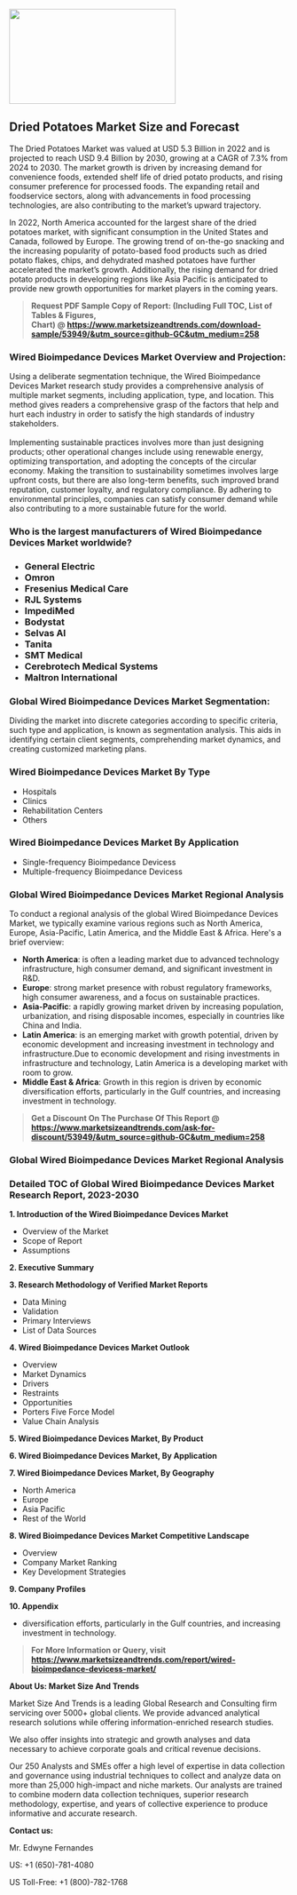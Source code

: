 <p><img class="alignnone size-medium wp-image-20088" src="https://ffe5etoiles.com/wp-content/uploads/2024/12/MST1-300x171.png" alt="" width="300" height="171" /></p><h2>Dried Potatoes Market Size and Forecast</h2><p>The Dried Potatoes Market was valued at USD 5.3 Billion in 2022 and is projected to reach USD 9.4 Billion by 2030, growing at a CAGR of 7.3% from 2024 to 2030. The market growth is driven by increasing demand for convenience foods, extended shelf life of dried potato products, and rising consumer preference for processed foods. The expanding retail and foodservice sectors, along with advancements in food processing technologies, are also contributing to the market’s upward trajectory.</p><p>In 2022, North America accounted for the largest share of the dried potatoes market, with significant consumption in the United States and Canada, followed by Europe. The growing trend of on-the-go snacking and the increasing popularity of potato-based food products such as dried potato flakes, chips, and dehydrated mashed potatoes have further accelerated the market’s growth. Additionally, the rising demand for dried potato products in developing regions like Asia Pacific is anticipated to provide new growth opportunities for market players in the coming years.</p></p><blockquote id="" class=""><strong>Request PDF Sample Copy of Report: (Including Full TOC, List of Tables &amp; Figures, Chart)&nbsp;@&nbsp;<strong><a href="https://www.marketsizeandtrends.com/download-sample/53949/&utm_source=github-GC&utm_medium=258" target="_blank">https://www.marketsizeandtrends.com/download-sample/53949/&utm_source=github-GC&utm_medium=258</a></strong></strong></blockquote><h3 id="" class="">Wired Bioimpedance Devices Market&nbsp;Overview and Projection:</h3><p id="" class="">Using a deliberate segmentation technique, the Wired Bioimpedance Devices Market research study provides a comprehensive analysis of multiple market segments, including application, type, and location. This method gives readers a comprehensive grasp of the factors that help and hurt each industry in order to satisfy the high standards of industry stakeholders. <br /> <br />Implementing sustainable practices involves more than just designing products; other operational changes include using renewable energy, optimizing transportation, and adopting the concepts of the circular economy. Making the transition to sustainability sometimes involves large upfront costs, but there are also long-term benefits, such improved brand reputation, customer loyalty, and regulatory compliance. By adhering to environmental principles, companies can satisfy consumer demand while also contributing to a more sustainable future for the world.</p><h3 id="" class="">Who is the largest manufacturers of&nbsp;Wired Bioimpedance Devices Market worldwide?</h3><h3 class=""><p><ul><li>General Electric </li><li> Omron </li><li> Fresenius Medical Care </li><li> RJL Systems </li><li> ImpediMed </li><li> Bodystat </li><li> Selvas AI </li><li> Tanita </li><li> SMT Medical </li><li> Cerebrotech Medical Systems </li><li> Maltron International</li></ul></p></h3><h3 id="" class="">Global&nbsp;Wired Bioimpedance Devices Market Segmentation:</h3><p id="" class="">Dividing the market into discrete categories according to specific criteria, such type and application, is known as segmentation analysis. This aids in identifying certain client segments, comprehending market dynamics, and creating customized marketing plans.</p><h3 id="" class="">Wired Bioimpedance Devices Market&nbsp;By Type</h3><p><p><ul><li>Hospitals </li><li> Clinics </li><li> Rehabilitation Centers </li><li> Others</p></li></ul></p></p><h3 id="" class="">Wired Bioimpedance Devices Market&nbsp;By Application</h3><p class=""><p><ul><li>Single-frequency Bioimpedance Devicess </li><li> Multiple-frequency Bioimpedance Devicess</li></ul></p></p><h3 id="" class="">Global Wired Bioimpedance Devices Market Regional Analysis</h3><p id="" class="">To conduct a regional analysis of the global Wired Bioimpedance Devices Market, we typically examine various regions such as North America, Europe, Asia-Pacific, Latin America, and the Middle East &amp; Africa. Here's a brief overview:</p><ul><li><strong>North America</strong>: is often a leading market due to advanced technology infrastructure, high consumer demand, and significant investment in R&amp;D.</li><li><strong>Europe</strong>: strong market presence with robust regulatory frameworks, high consumer awareness, and a focus on sustainable practices.</li><li><strong>Asia-Pacific</strong>: a rapidly growing market driven by increasing population, urbanization, and rising disposable incomes, especially in countries like China and India.</li><li><strong>Latin America</strong>: is an emerging market with growth potential, driven by economic development and increasing investment in technology and infrastructure.Due to economic development and rising investments in infrastructure and technology, Latin America is a developing market with room to grow.</li><li><strong>Middle East &amp; Africa</strong>: Growth in this region is driven by economic diversification efforts, particularly in the Gulf countries, and increasing investment in technology.</li></ul><blockquote id="" class=""><strong>Get a Discount On The Purchase Of This Report @ <strong><a href="https://www.marketsizeandtrends.com/ask-for-discount/53949/&utm_source=github-GC&utm_medium=258" target="_blank">https://www.marketsizeandtrends.com/ask-for-discount/53949/&utm_source=github-GC&utm_medium=258</a></strong></strong></blockquote><h3 id="" class="">Global Wired Bioimpedance Devices Market Regional Analysis</h3><h3 id="" class="">Detailed TOC of Global Wired Bioimpedance Devices Market Research Report, 2023-2030</h3><p id="" class=""><strong>1. Introduction of the Wired Bioimpedance Devices Market</strong></p><ul><li>Overview of the Market</li><li>Scope of Report</li><li>Assumptions</li></ul><p id="" class=""><strong>2. Executive Summary</strong></p><p id="" class=""><strong>3. Research Methodology of Verified Market Reports</strong></p><ul><li>Data Mining</li><li>Validation</li><li>Primary Interviews</li><li>List of Data Sources</li></ul><p id="" class=""><strong>4. Wired Bioimpedance Devices Market Outlook</strong></p><ul><li>Overview</li><li>Market Dynamics</li><li>Drivers</li><li>Restraints</li><li>Opportunities</li><li>Porters Five Force Model</li><li>Value Chain Analysis</li></ul><p id="" class=""><strong>5. Wired Bioimpedance Devices Market, By Product</strong></p><p id="" class=""><strong>6. Wired Bioimpedance Devices Market, By Application</strong></p><p id="" class=""><strong>7. Wired Bioimpedance Devices Market, By Geography</strong></p><ul><li>North America</li><li>Europe</li><li>Asia Pacific</li><li>Rest of the World</li></ul><p id="" class=""><strong>8. Wired Bioimpedance Devices Market Competitive Landscape</strong></p><ul><li>Overview</li><li>Company Market Ranking</li><li>Key Development Strategies</li></ul><p id="" class=""><strong>9. Company Profiles</strong></p><p id="" class=""><strong>10. Appendix</strong></p><ul><li>diversification efforts, particularly in the Gulf countries, and increasing investment in technology.</li></ul><blockquote id="" class=""><strong>For More Information or Query, visit <strong><strong><a href="https://www.marketsizeandtrends.com/report/wired-bioimpedance-devicess-market/" target="_blank">https://www.marketsizeandtrends.com/report/wired-bioimpedance-devicess-market/</a></strong></strong></strong></blockquote><p id="" class=""><strong>About Us: Market Size And Trends</strong></p><p id="" class="">Market Size And Trends is a leading Global Research and Consulting firm servicing over 5000+ global clients. We provide advanced analytical research solutions while offering information-enriched research studies.</p><p id="" class="">We also offer insights into strategic and growth analyses and data necessary to achieve corporate goals and critical revenue decisions.</p><p id="" class="">Our 250 Analysts and SMEs offer a high level of expertise in data collection and governance using industrial techniques to collect and analyze data on more than 25,000 high-impact and niche markets. Our analysts are trained to combine modern data collection techniques, superior research methodology, expertise, and years of collective experience to produce informative and accurate research.</p><p id="" class=""><strong>Contact us:</strong></p><p id="" class="">Mr. Edwyne Fernandes</p><p id="" class="">US: +1 (650)-781-4080</p><p id="" class="">US Toll-Free: +1 (800)-782-1768</p>
